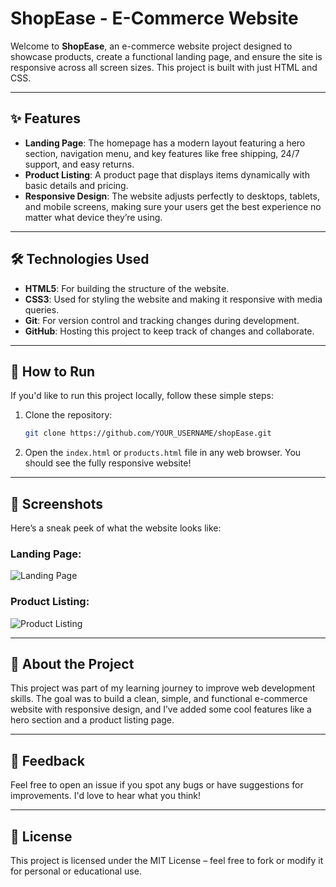 # ShopEase - E-Commerce Website

Welcome to **ShopEase**, an e-commerce website project designed to showcase products, create a functional landing page, and ensure the site is responsive across all screen sizes. This project is built with just HTML and CSS.

---

## ✨ Features

- **Landing Page**: The homepage has a modern layout featuring a hero section, navigation menu, and key features like free shipping, 24/7 support, and easy returns.
- **Product Listing**: A product page that displays items dynamically with basic details and pricing.
- **Responsive Design**: The website adjusts perfectly to desktops, tablets, and mobile screens, making sure your users get the best experience no matter what device they’re using.

---

## 🛠 Technologies Used

- **HTML5**: For building the structure of the website.
- **CSS3**: Used for styling the website and making it responsive with media queries.
- **Git**: For version control and tracking changes during development.
- **GitHub**: Hosting this project to keep track of changes and collaborate.

---

## 🏁 How to Run

If you'd like to run this project locally, follow these simple steps:

1. Clone the repository:
    ```bash
    git clone https://github.com/YOUR_USERNAME/shopEase.git
    ```

2. Open the `index.html` or `products.html` file in any web browser. You should see the fully responsive website!

---

## 📸 Screenshots

Here’s a sneak peek of what the website looks like:

### Landing Page:
![Landing Page](https://via.placeholder.com/1200x400)

### Product Listing:
![Product Listing](https://via.placeholder.com/800x600)

---

## 🤔 About the Project

This project was part of my learning journey to improve web development skills. The goal was to build a clean, simple, and functional e-commerce website with responsive design, and I’ve added some cool features like a hero section and a product listing page.

---

## 💬 Feedback

Feel free to open an issue if you spot any bugs or have suggestions for improvements. I'd love to hear what you think!

---

## 📜 License

This project is licensed under the MIT License – feel free to fork or modify it for personal or educational use.
